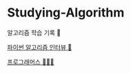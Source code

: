 # Studying-Algorithm

알고리즘 학습 기록 📖  

[파이썬 알고리즘 인터뷰 📘]( ./contents/파이썬%20알고리즘%20인터뷰/readme.md)


[프로그래머스 👨🏻‍💻](./programmers)


